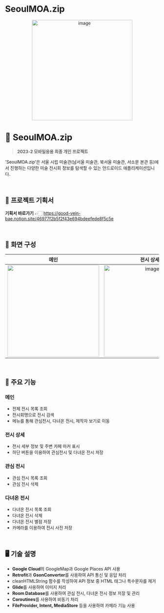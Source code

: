 # SeoulMOA.zip

<div align="center">
<img width="329" alt="image" src="https://i.ibb.co/Lz6FTjR/DALL-E-2023-12-18-14-59-48-Modify-the-logo-design-to-have-a-white-background-featuring-a-pale-grey-o.png">
</div>

# 🎨 SeoulMOA.zip
>**2023-2 모바일응용 최종 개인 프로젝트**
>

'SeoulMOA.zip'은 서울 시립 미술관(남서울 미술관, 북서울 미술관, 서소문 본관 등)에서 진행하는 다양한 미술 전시회 정보를 탐색할 수 있는 안드로이드 애플리케이션입니다. 

<br/>

## 📁 프로젝트 기획서 

**기획서 바로가기** 👉🏻 https://good-vein-bae.notion.site/46977f2b5f2f43e694bdeefede8f5c5e



<br/>

## 📱 화면 구성 
| 메인  |  전시 상세   |  관심 전시   |  다녀온 전시  | 
| :-------: | :------------: | :------------: | :------------: | 
|  <img width="300" src="https://github.com/mnbvcxzyj/SeoulMOA.zip/assets/101444425/0a19a19f-2856-4bab-ac35-e41d04dd4f5d" /> | <img width="300" alt="image" src="https://github.com/mnbvcxzyj/SeoulMOA.zip/assets/101444425/27d356c9-2132-4ed9-80dc-2ec81292b81c" /> |  <img width="300" alt="image" src="https://github.com/mnbvcxzyj/SeoulMOA.zip/assets/101444425/4f846b8c-f029-4adf-80ef-b77255819d34" />    |  <img width="300" alt="image" src="https://github.com/mnbvcxzyj/SeoulMOA.zip/assets/101444425/cce27ff3-da5f-44e2-b600-2107ee1cb3a3" />  |  

<br/>

## 🔎 주요 기능 
### 메인 
- 전체 전시 목록 조회
- 전시회명으로 전시 검색
- 메뉴를 통해 관심전시, 다녀온 전시, 제작자 보기로 이동 

### 전시 상세 
- 전시 세부 정보 및 주변 카페 마커 표시
- 하단 버튼을 이용하여 관심전시 및 다녀온 전시 저장 

### 관심 전시 
- 관심 전시 목록 조회
- 관심 전시 삭제

### 다녀온 전시 
- 다녀온 전시 목록 조회
- 다녀온 전시 삭제
- 다녀온 전시 별점 저장
- 카메라를 이용하여 전시 사진 저장 

<br/>

## 🖥️ 기술 설명 
- **Google Cloud**의 GoogleMap과 Google Places API 사용 
- **Retrofit**과 **GsonConverter**를 사용하여 API 통신 및 응답 처리
- cleanHTMLString 함수를 작성하여 API 정보 중 HTML 태그나 특수문자를 제거
- **Glide**를 사용하여 이미지 처리 
- **Room Database**를 사용하여 관심 전시, 다녀온 전시 정보 저장 및 관리 
- **Coroutines**를 사용하여 비동기 처리
- **FileProvider, Intent, MediaStore** 등을 사용하여 카메라 기능 사용 



